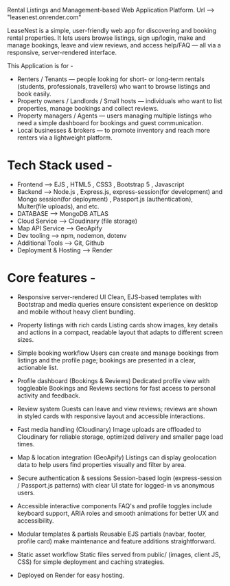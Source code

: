 Rental Listings and Management-based Web Application Platform.                       Url --> "leasenest.onrender.com"

LeaseNest is a simple, user-friendly web app for discovering and booking rental properties.
It lets users browse listings, sign up/login, make and manage bookings, leave and view reviews, and access help/FAQ — all via a responsive, server-rendered interface.

This Application is for -

- Renters / Tenants — people looking for short- or long‑term rentals (students, professionals, travellers) who want to browse listings and book easily.
- Property owners / Landlords / Small hosts — individuals who want to list properties, manage bookings and collect reviews.
- Property managers / Agents — users managing multiple listings who need a simple dashboard for bookings and guest communication.
- Local businesses & brokers — to promote inventory and reach more renters via a lightweight platform.

# Tech Stack used - 

- Frontend --> EJS , HTML5 , CSS3 , Bootstrap 5 , Javascript
- Backend --> Node.js , Express.js, express-session(for development) and Mongo session(for deployment) , Passport.js (authentication), Multer(file uploads), and etc.
- DATABASE --> MongoDB ATLAS 
- Cloud Service --> Cloudinary (file storage)
- Map API Service --> GeoApify
- Dev tooling --> npm, nodemon, dotenv
- Additional Tools --> Git, Github
- Deployment & Hosting --> Render


# Core features - 

- Responsive server-rendered UI
Clean, EJS-based templates with Bootstrap and media queries ensure consistent experience on desktop and mobile without heavy client bundling.

- Property listings with rich cards
Listing cards show images, key details and actions in a compact, readable layout that adapts to different screen sizes.

- Simple booking workflow
Users can create and manage bookings from listings and the profile page; bookings are presented in a clear, actionable list.

- Profile dashboard (Bookings & Reviews)
Dedicated profile view with toggleable Bookings and Reviews sections for fast access to personal activity and feedback.

- Review system
Guests can leave and view reviews; reviews are shown in styled cards with responsive layout and accessible interactions.

- Fast media handling (Cloudinary)
Image uploads are offloaded to Cloudinary for reliable storage, optimized delivery and smaller page load times.

- Map & location integration (GeoApify)
Listings can display geolocation data to help users find properties visually and filter by area.

- Secure authentication & sessions
Session-based login (express-session / Passport.js patterns) with clear UI state for logged-in vs anonymous users.

- Accessible interactive components
FAQ's and profile toggles include keyboard support, ARIA roles and smooth animations for better UX and accessibility.

- Modular templates & partials
Reusable EJS partials (navbar, footer, profile card) make maintenance and feature additions straightforward.

- Static asset workflow
Static files served from public/ (images, client JS, CSS) for simple deployment and caching strategies.

- Deployed on Render for easy hosting.
